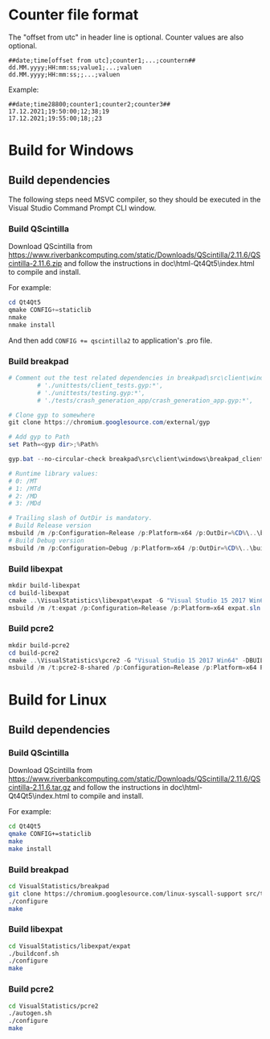 # Counter file format
The "offset from utc" in header line is optional. Counter values are also optional.
```
##date;time[offset from utc];counter1;...;countern##
dd.MM.yyyy;HH:mm:ss;value1;...;valuen
dd.MM.yyyy;HH:mm:ss;;...;valuen
```

Example:
```
##date;time28800;counter1;counter2;counter3##
17.12.2021;19:50:00;12;38;19
17.12.2021;19:55:00;18;;23
```

# Build for Windows

## Build dependencies
The following steps need MSVC compiler, so they should be executed in the Visual Studio Command Prompt CLI window.

### Build QScintilla
Download QScintilla from https://www.riverbankcomputing.com/static/Downloads/QScintilla/2.11.6/QScintilla-2.11.6.zip and follow the instructions in doc\html-Qt4Qt5\index.html to compile and install.

For example:
```powershell
cd Qt4Qt5
qmake CONFIG+=staticlib
nmake
nmake install
```

And then add `CONFIG += qscintilla2` to application's .pro file.

### Build breakpad
```powershell
# Comment out the test related dependencies in breakpad\src\client\windows\breakpad_client.gyp
        # './unittests/client_tests.gyp:*',
        # './unittests/testing.gyp:*',
        # './tests/crash_generation_app/crash_generation_app.gyp:*',

# Clone gyp to somewhere
git clone https://chromium.googlesource.com/external/gyp

# Add gyp to Path
set Path=<gyp dir>;%Path%

gyp.bat --no-circular-check breakpad\src\client\windows\breakpad_client.gyp -Dwin_release_RuntimeLibrary=2 -Dwin_debug_RuntimeLibrary=3

# Runtime library values:
# 0: /MT
# 1: /MTd
# 2: /MD
# 3: /MDd

# Trailing slash of OutDir is mandatory.
# Build Release version
msbuild /m /p:Configuration=Release /p:Platform=x64 /p:OutDir=%CD%\..\build-breakpad-Release\ breakpad\src\client\windows\breakpad_client.sln
# Build Debug version
msbuild /m /p:Configuration=Debug /p:Platform=x64 /p:OutDir=%CD%\..\build-breakpad-Debug\ breakpad\src\client\windows\breakpad_client.sln
```

### Build libexpat
```powershell
mkdir build-libexpat
cd build-libexpat
cmake ..\VisualStatistics\libexpat\expat -G "Visual Studio 15 2017 Win64"
msbuild /m /t:expat /p:Configuration=Release /p:Platform=x64 expat.sln
```

### Build pcre2
```powershell
mkdir build-pcre2
cd build-pcre2
cmake ..\VisualStatistics\pcre2 -G "Visual Studio 15 2017 Win64" -DBUILD_SHARED_LIBS=ON -DBUILD_STATIC_LIBS=OFF -DPCRE2_SUPPORT_JIT=ON
msbuild /m /t:pcre2-8-shared /p:Configuration=Release /p:Platform=x64 PCRE2.sln
```

# Build for Linux

## Build dependencies

### Build QScintilla
Download QScintilla from https://www.riverbankcomputing.com/static/Downloads/QScintilla/2.11.6/QScintilla-2.11.6.tar.gz and follow the instructions in doc\html-Qt4Qt5\index.html to compile and install.

For example:
```bash
cd Qt4Qt5
qmake CONFIG+=staticlib
make
make install
```

### Build breakpad
```bash
cd VisualStatistics/breakpad
git clone https://chromium.googlesource.com/linux-syscall-support src/third_party/lss
./configure
make
```

### Build libexpat
```bash
cd VisualStatistics/libexpat/expat
./buildconf.sh
./configure
make
```

### Build pcre2
```bash
cd VisualStatistics/pcre2
./autogen.sh
./configure
make
```